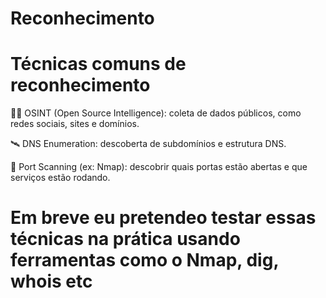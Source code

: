 # Reconhecimento #   

# Técnicas comuns de reconhecimento #

🕵️‍♂️ OSINT (Open Source Intelligence): coleta de dados públicos, como redes sociais, sites e domínios.

🛰️ DNS Enumeration: descoberta de subdomínios e estrutura DNS.

📡 Port Scanning (ex: Nmap): descobrir quais portas estão abertas e que serviços estão rodando.

# Em breve eu pretendeo testar essas técnicas na prática usando ferramentas como o Nmap, dig, whois etc # 
